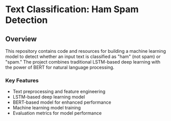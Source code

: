 # Text Classification: Ham Spam Detection

## Overview

This repository contains code and resources for building a machine learning model to detect whether an input text is classified as "ham" (not spam) or "spam." The project combines traditional LSTM-based deep learning with the power of BERT for natural language processing.

### Key Features

- Text preprocessing and feature engineering
- LSTM-based deep learning model
- BERT-based model for enhanced performance
- Machine learning model training
- Evaluation metrics for model performance

